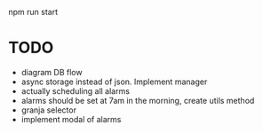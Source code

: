 npm run start

# TODO
- diagram DB flow
- async storage instead of json. Implement manager
- actually scheduling all alarms
- alarms should be set at 7am in the morning, create utils method
- granja selector
- implement modal of alarms